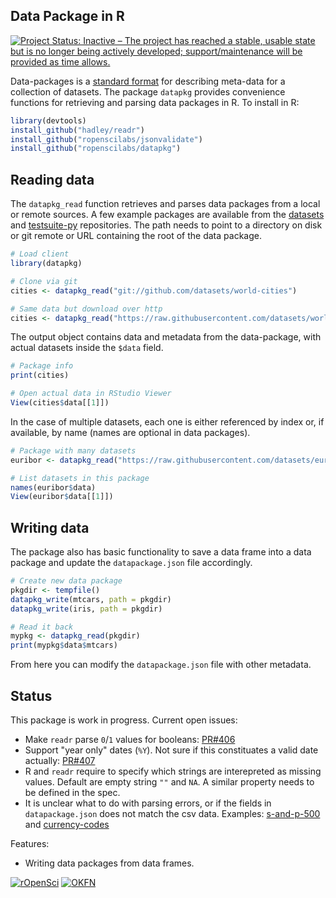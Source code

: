 ## Data Package in R

[![Project Status: Inactive – The project has reached a stable, usable state but is no longer being actively developed; support/maintenance will be provided as time allows.](http://www.repostatus.org/badges/latest/inactive.svg)](http://www.repostatus.org/#inactive)

Data-packages is a [standard format](http://frictionlessdata.io/data-packages/) for describing meta-data for a collection of datasets. The package `datapkg` provides convenience functions for retrieving and parsing data packages in R. To install in R:

```r
library(devtools)
install_github("hadley/readr")
install_github("ropenscilabs/jsonvalidate")
install_github("ropenscilabs/datapkg")
```

## Reading data

The `datapkg_read` function retrieves and parses data packages from a local or remote sources. A few example packages are available from the [datasets](https://github.com/datasets) and [testsuite-py](https://github.com/frictionlessdata/testsuite-py) repositories. The path needs to point to a directory on disk or git remote or URL containing the root of the data package.

```r
# Load client
library(datapkg)

# Clone via git
cities <- datapkg_read("git://github.com/datasets/world-cities")

# Same data but download over http
cities <- datapkg_read("https://raw.githubusercontent.com/datasets/world-cities/master")
```

The output object contains data and metadata from the data-package, with actual datasets inside the `$data` field.

```r
# Package info
print(cities)

# Open actual data in RStudio Viewer
View(cities$data[[1]])
```

In the case of multiple datasets, each one is either referenced by index or, if available, by name (names are optional in data packages).

```r
# Package with many datasets
euribor <- datapkg_read("https://raw.githubusercontent.com/datasets/euribor/master")

# List datasets in this package
names(euribor$data)
View(euribor$data[[1]])
```

## Writing data

The package also has basic functionality to save a data frame into a data package and 
update the `datapackage.json` file accordingly.

```r
# Create new data package
pkgdir <- tempfile()
datapkg_write(mtcars, path = pkgdir)
datapkg_write(iris, path = pkgdir)

# Read it back
mypkg <- datapkg_read(pkgdir)
print(mypkg$data$mtcars)
```

From here you can modify the `datapackage.json` file with other metadata.

## Status

This package is work in progress. Current open issues:

 - Make `readr` parse `0`/`1` values for booleans: [PR#406](https://github.com/hadley/readr/pull/406)
 - Support "year only" dates (`%Y`). Not sure if this constituates a valid date actually: [PR#407](https://github.com/hadley/readr/pull/407)
 - R and `readr` require to specify which strings are interepreted as missing values. Default are empty string `""` and `NA`. A similar property needs to be defined in the spec.
 - It is unclear what to do with parsing errors, or if the fields in `datapackage.json` does not match the csv data. Examples: [s-and-p-500](https://github.com/datasets/s-and-p-500) and [currency-codes](https://raw.githubusercontent.com/frictionlessdata/testsuite-py/master/datasets/currency-codes)

Features:

 - Writing data packages from data frames. 

[![rOpenSci](http://ropensci.org/public_images/github_footer.png)](http://ropensci.org)
[![OKFN](http://assets.okfn.org/p/labs/img/logo.png)](https://okfn.org)
